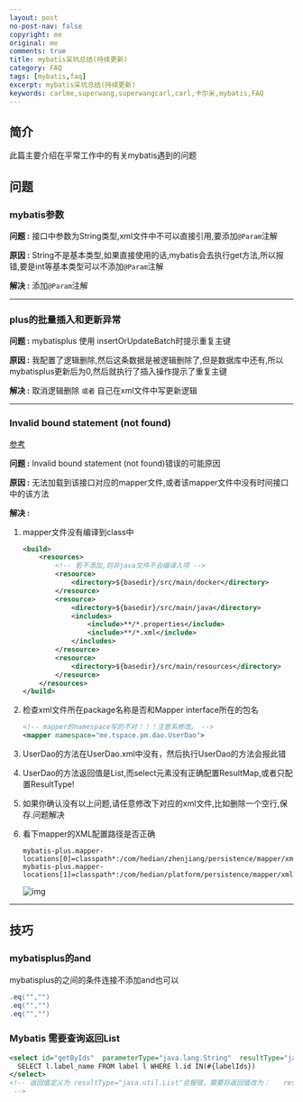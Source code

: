 ```yaml
---
layout: post
no-post-nav: false 
copyright: me
original: me
comments: true
title: mybatis采坑总结(持续更新)
category: FAQ
tags: [mybatis,faq]
excerpt: mybatis采坑总结(持续更新)
keywords: carlme,superwang,superwangcarl,carl,卡尔米,mybatis,FAQ
---
```




## 简介

此篇主要介绍在平常工作中的有关mybatis遇到的问题

## 问题

### mybatis参数

**问题 :** 接口中参数为String类型,xml文件中不可以直接引用,要添加`@Param`注解

**原因 :** String不是基本类型,如果直接使用的话,mybatis会去执行get方法,所以报错,要是int等基本类型可以不添加`@Param`注解

**解决 :** 添加`@Param`注解

***

### plus的批量插入和更新异常

**问题 :** mybatisplus 使用 insertOrUpdateBatch时提示重复主键

**原因 :** 我配置了逻辑删除,然后这条数据是被逻辑删除了,但是数据库中还有,所以mybatisplus更新后为0,然后就执行了插入操作提示了重复主键

**解决 :** 取消逻辑删除 `或者` 自己在xml文件中写更新逻辑

***

### Invalid bound statement (not found)

[参考](https://www.cnblogs.com/liaojie970/p/8034525.html)

**问题 :** Invalid bound statement (not found)错误的可能原因

**原因 :** 无法加载到该接口对应的mapper文件,或者该mapper文件中没有时间接口中的该方法

**解决 :** 

1. mapper文件没有编译到class中

   ```xml
   <build>
       <resources>
           <!-- 若不添加,则非java文件不会编译入项 -->
           <resource>
               <directory>${basedir}/src/main/docker</directory>
           </resource>
           <resource>
               <directory>${basedir}/src/main/java</directory>
               <includes>
                   <include>**/*.properties</include>
                   <include>**/*.xml</include>
               </includes>
           </resource>
           <resource>
               <directory>${basedir}/src/main/resources</directory>
           </resource>
       </resources>
   </build>
   ```

2. 检查xml文件所在package名称是否和Mapper interface所在的包名

   ```xml
   <!-- mapper的namespace写的不对！！！注意系修改。 -->
   <mapper namespace="me.tspace.pm.dao.UserDao">
   ```

3. UserDao的方法在UserDao.xml中没有，然后执行UserDao的方法会报此错

4. UserDao的方法返回值是List<User>,而select元素没有正确配置ResultMap,或者只配置ResultType!

5. 如果你确认没有以上问题,请任意修改下对应的xml文件,比如删除一个空行,保存.问题解决

6. 看下mapper的XML配置路径是否正确

   ```properties
   mybatis-plus.mapper-locations[0]=classpath*:/com/hedian/zhenjiang/persistence/mapper/xml/*Mapper.xml
   mybatis-plus.mapper-locations[1]=classpath*:/com/hedian/platform/persistence/mapper/xml/*Mapper.xml
   ```

   ![img]({{site.cdn}}/assets/images/blog/2019/20190419132545.png)

***

## 技巧

### mybatisplus的and

mybatisplus的之间的条件连接不添加and也可以

```java
.eq("","")
.eq("","")
.eq("","")
```

### Mybatis 需要查询返回List

```xml
<select id="getByIds"  parameterType="java.lang.String"  resultType="java.util.List">
  SELECT l.label_name FROM label l WHERE l.id IN(#{labelIds})
</select>
<!-- 返回值定义为 resultType="java.util.List"会报错，需要将返回值改为：　　resultType="java.lang.String"<br><br>为啥一直没搞清楚
 -->
```



